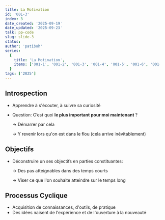 ```yaml
---
title: La Motivation
id: '001-3'
index: 3
date_created: '2025-09-19'
date_updated: '2025-09-23'
talk: pp-code
slug: slide-3
status: 
author: 'patiboh'
series:
  {
    title: 'La Motivation',
    items: ['001-1', '001-2', '001-3', '001-4', '001-5', '001-6', '001-7', '001-8'],
  }
tags: ['2025']
---
```

## Introspection

- Apprendre à s'écouter, à suivre sa curiosité
- Question: C’est quoi **le plus important pour moi maintenant** ?
  
  → Démarrer par cela

  → Y revenir lors qu'on est dans le flou (cela arrive inévitablement)

## Objectifs

- Déconstruire un ses objectifs en parties constituantes:

  → Des pas atteignables dans des temps courts

  → Viser ce que l'on souhaite atteindre sur le temps long

## Processus Cyclique

- Acquisition de connaissances, d'outils, de pratique
- Des idées naisent de l'expérience et de l'ouverture à la nouveauté
